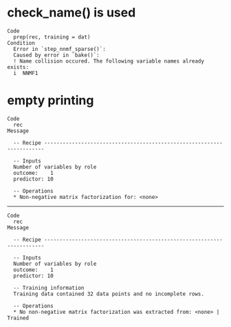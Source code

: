 # check_name() is used

    Code
      prep(rec, training = dat)
    Condition
      Error in `step_nnmf_sparse()`:
      Caused by error in `bake()`:
      ! Name collision occured. The following variable names already exists:
      i  NNMF1

# empty printing

    Code
      rec
    Message
      
      -- Recipe ----------------------------------------------------------------------
      
      -- Inputs 
      Number of variables by role
      outcome:    1
      predictor: 10
      
      -- Operations 
      * Non-negative matrix factorization for: <none>

---

    Code
      rec
    Message
      
      -- Recipe ----------------------------------------------------------------------
      
      -- Inputs 
      Number of variables by role
      outcome:    1
      predictor: 10
      
      -- Training information 
      Training data contained 32 data points and no incomplete rows.
      
      -- Operations 
      * No non-negative matrix factorization was extracted from: <none> | Trained

